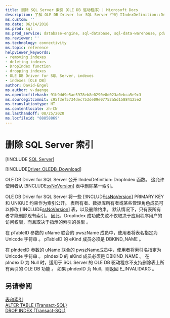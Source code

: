 ```yaml
---
title: 删除 SQL Server 索引（OLE DB 驱动程序）| Microsoft Docs
description: 了解 OLE DB Driver for SQL Server 中的 IIndexDefinition::DropIndex 函数，通过该函数使用者可从 SQL Server 表中删除索引。
ms.custom: ''
ms.date: 06/14/2018
ms.prod: sql
ms.prod_service: database-engine, sql-database, sql-data-warehouse, pdw
ms.reviewer: ''
ms.technology: connectivity
ms.topic: reference
helpviewer_keywords:
- removing indexes
- deleting indexes
- DropIndex function
- dropping indexes
- OLE DB Driver for SQL Server, indexes
- indexes [OLE DB]
author: David-Engel
ms.author: v-daenge
ms.openlocfilehash: 91b9dd9e5ae5978eb8e0290e8d023a0ebca5e9c3
ms.sourcegitcommit: c95f3ef5734dec753de09e07752a5d15884125e2
ms.translationtype: HT
ms.contentlocale: zh-CN
ms.lasthandoff: 08/25/2020
ms.locfileid: "88858869"
---
```

# <a name="dropping-a-sql-server-index"></a>删除 SQL Server 索引
[!INCLUDE [SQL Server](../../../includes/applies-to-version/sql-asdb-asdbmi-asa-pdw.md)]

[!INCLUDE[Driver_OLEDB_Download](../../../includes/driver_oledb_download.md)]

  OLE DB Driver for SQL Server 公开 IIndexDefinition::DropIndex  函数。 这允许使用者从 [!INCLUDE[ssNoVersion](../../../includes/ssnoversion-md.md)] 表中删除某一索引。  
  
 OLE DB Driver for SQL Server 将一些 [!INCLUDE[ssNoVersion](../../../includes/ssnoversion-md.md)] PRIMARY KEY 和 UNIQUE 约束作为索引公开。 表所有者、数据库所有者或某些管理角色成员可以修改 [!INCLUDE[ssNoVersion](../../../includes/ssnoversion-md.md)] 表，以及删除约束。 默认情况下，只有表所有者才能删除现有索引。 因此，DropIndex 成功或失败不仅取决于应用程序用户的访问权限，而且取决于指示的索引的类型  。  
  
 在 pTableID 参数的 uName 联合的 pwszName 成员中，使用者将表名指定为 Unicode 字符串    。 pTableID 的 eKind 成员必须是 DBKIND_NAME   。  
  
 在 pIndexID 参数的 uName 联合的 pwszName成员中，使用者将索引名指定为 Unicode 字符串    。 pIndexID 的 eKind 成员必须是 DBKIND_NAME   。 在 pIndexID 为 Null 时，适用于 SQL Server 的 OLE DB 驱动程序不支持删除表上所有索引的 OLE DB 功能  。 如果 pIndexID 为 Null，则返回 E_INVALIDARG  。  
  
## <a name="see-also"></a>另请参阅  
 [表和索引](../../oledb/ole-db-tables-indexes/tables-and-indexes.md)   
 [ALTER TABLE (Transact-SQL)](../../../t-sql/statements/alter-table-transact-sql.md)   
 [DROP INDEX (Transact-SQL)](../../../t-sql/statements/drop-index-transact-sql.md)  
  
  

